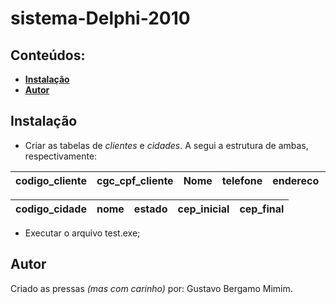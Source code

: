 # sistema-Delphi-2010


## Conteúdos:

* **[Instalação](##instalação)**
* **[Autor](##autor)**

## Instalação
* Criar as tabelas de *clientes* e *cidades*. A segui a estrutura de ambas, respectivamente: 
<table>
<thead>
<th>codigo_cliente</th><th>cgc_cpf_cliente</th><th>Nome</th><th>telefone</th><th>endereco</th><th>bairro</th><th>complemento</th><th>e_mail</th><th>codigo_cidade</th><th>cep</th>
</thead>
</table>

<table>
<thead>

<th>codigo_cidade</th><th>nome</th><th>estado</th><th>cep_inicial</th><th>cep_final</th>
</thead>
</table>

* Executar o arquivo test.exe;

## Autor
Criado as pressas _(mas com carinho)_ por: Gustavo Bergamo Mimim.